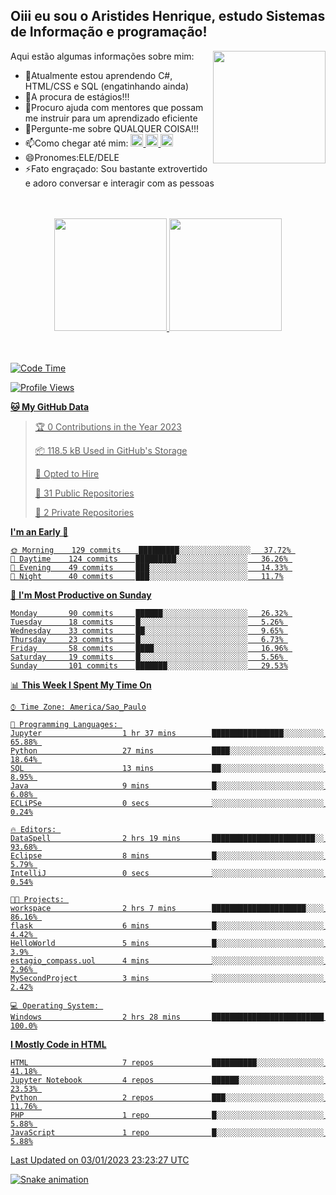 ## Oiii eu sou o Aristides Henrique, estudo Sistemas de Informação e programação!

<div >
Aqui estão algumas informações sobre mim:<img align="right" height="180em" src="https://user-images.githubusercontent.com/97318481/177042589-45d62122-82a9-4a32-b3a7-87b322825b2f.png">
</div>

- 🌱Atualmente estou aprendendo C#, HTML/CSS e SQL (engatinhando ainda)
- 👯A procura de estágios!!!
- 🤔Procuro ajuda com mentores que possam me instruir para um aprendizado eficiente
- 💬Pergunte-me sobre QUALQUER COISA!!!
- 📫Como chegar até mim:
  <a href="https://www.instagram.com/aryhenry/" target="_blank">
  <img src="https://img.shields.io/badge/-Instagram-%23E4405F?style=for-the-badge&logo=instagram&logoColor=black" height="20px">
  </a>
  <a href="https://www.linkedin.com/in/aristides-henrique/" target="_blank">
  <img src="https://img.shields.io/badge/-LinkedIn-%230077B5?style=for-the-badge&logo=linkedin&logoColor=black" height="20px">
  </a> 
  <a href="mailto:arihenriqueuna@gmail.com">
  <img src="https://img.shields.io/badge/-Gmail-%23333?style=for-the-badge&logo=gmail&logoColor=white" height="20px">
  </a>
- 😄Pronomes:ELE/DELE
- ⚡Fato engraçado: Sou bastante extrovertido e adoro conversar e interagir com as pessoas
<br/>
<br/>
<div align="center">
  <a href="https://github.com/arihenrique">
  <img height="180em" src="https://github-readme-stats.vercel.app/api?username=arihenrique&show_icons=true&theme=dracula&include_all_commits=true&count_private=true"/>
  <img height="180em" src="https://github-readme-stats.vercel.app/api/top-langs/?username=arihenrique&layout=compact&langs_count=7&theme=dracula"/>
</div><br/><br/>

<!--START_SECTION:waka-->
![Code Time](http://img.shields.io/badge/Code%20Time-297%20hrs%2016%20mins-blue)

![Profile Views](http://img.shields.io/badge/Profile%20Views-3-blue)

**🐱 My GitHub Data** 

> 🏆 0 Contributions in the Year 2023
 > 
> 📦 118.5 kB Used in GitHub's Storage 
 > 
> 💼 Opted to Hire
 > 
> 📜 31 Public Repositories 
 > 
> 🔑 2 Private Repositories  
 > 
**I'm an Early 🐤** 

```text
🌞 Morning    129 commits    █████████░░░░░░░░░░░░░░░░   37.72% 
🌇 Daytime    124 commits    █████████░░░░░░░░░░░░░░░░   36.26% 
🌃 Evening    49 commits     ███░░░░░░░░░░░░░░░░░░░░░░   14.33% 
🌙 Night      40 commits     ███░░░░░░░░░░░░░░░░░░░░░░   11.7%

```
📅 **I'm Most Productive on Sunday** 

```text
Monday       90 commits     ██████░░░░░░░░░░░░░░░░░░░   26.32% 
Tuesday      18 commits     █░░░░░░░░░░░░░░░░░░░░░░░░   5.26% 
Wednesday    33 commits     ██░░░░░░░░░░░░░░░░░░░░░░░   9.65% 
Thursday     23 commits     █░░░░░░░░░░░░░░░░░░░░░░░░   6.73% 
Friday       58 commits     ████░░░░░░░░░░░░░░░░░░░░░   16.96% 
Saturday     19 commits     █░░░░░░░░░░░░░░░░░░░░░░░░   5.56% 
Sunday       101 commits    ███████░░░░░░░░░░░░░░░░░░   29.53%

```


📊 **This Week I Spent My Time On** 

```text
⌚︎ Time Zone: America/Sao_Paulo

💬 Programming Languages: 
Jupyter                  1 hr 37 mins        ████████████████░░░░░░░░░   65.88% 
Python                   27 mins             ████░░░░░░░░░░░░░░░░░░░░░   18.64% 
SQL                      13 mins             ██░░░░░░░░░░░░░░░░░░░░░░░   8.95% 
Java                     9 mins              █░░░░░░░░░░░░░░░░░░░░░░░░   6.08% 
ECLiPSe                  0 secs              ░░░░░░░░░░░░░░░░░░░░░░░░░   0.24%

🔥 Editors: 
DataSpell                2 hrs 19 mins       ███████████████████████░░   93.68% 
Eclipse                  8 mins              █░░░░░░░░░░░░░░░░░░░░░░░░   5.79% 
IntelliJ                 0 secs              ░░░░░░░░░░░░░░░░░░░░░░░░░   0.54%

🐱‍💻 Projects: 
workspace                2 hrs 7 mins        █████████████████████░░░░   86.16% 
flask                    6 mins              █░░░░░░░░░░░░░░░░░░░░░░░░   4.42% 
HelloWorld               5 mins              █░░░░░░░░░░░░░░░░░░░░░░░░   3.9% 
estagio_compass.uol      4 mins              ░░░░░░░░░░░░░░░░░░░░░░░░░   2.96% 
MySecondProject          3 mins              ░░░░░░░░░░░░░░░░░░░░░░░░░   2.42%

💻 Operating System: 
Windows                  2 hrs 28 mins       █████████████████████████   100.0%

```

**I Mostly Code in HTML** 

```text
HTML                     7 repos             ██████████░░░░░░░░░░░░░░░   41.18% 
Jupyter Notebook         4 repos             ██████░░░░░░░░░░░░░░░░░░░   23.53% 
Python                   2 repos             ███░░░░░░░░░░░░░░░░░░░░░░   11.76% 
PHP                      1 repo              █░░░░░░░░░░░░░░░░░░░░░░░░   5.88% 
JavaScript               1 repo              █░░░░░░░░░░░░░░░░░░░░░░░░   5.88%

```



 Last Updated on 03/01/2023 23:23:27 UTC
<!--END_SECTION:waka-->

![Snake animation](https://github.com/arihenrique/arihenrique/blob/output/github-contribution-grid-snake.svg)
